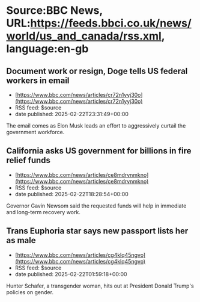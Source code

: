 # Source:BBC News, URL:https://feeds.bbci.co.uk/news/world/us_and_canada/rss.xml, language:en-gb

## Document work or resign, Doge tells US federal workers in email
 - [https://www.bbc.com/news/articles/cr72n1yyj30o](https://www.bbc.com/news/articles/cr72n1yyj30o)
 - RSS feed: $source
 - date published: 2025-02-22T23:31:49+00:00

The email comes as Elon Musk leads an effort to aggressively curtail the government workforce.

## California asks US government for billions in fire relief funds
 - [https://www.bbc.com/news/articles/ce8mdrvnmkno](https://www.bbc.com/news/articles/ce8mdrvnmkno)
 - RSS feed: $source
 - date published: 2025-02-22T18:28:54+00:00

Governor Gavin Newsom said the requested funds will help in immediate and long-term recovery work.

## Trans Euphoria star says new passport lists her as male
 - [https://www.bbc.com/news/articles/cg4klq45ngvo](https://www.bbc.com/news/articles/cg4klq45ngvo)
 - RSS feed: $source
 - date published: 2025-02-22T01:59:18+00:00

Hunter Schafer, a transgender woman, hits out at President Donald Trump's policies on gender.

